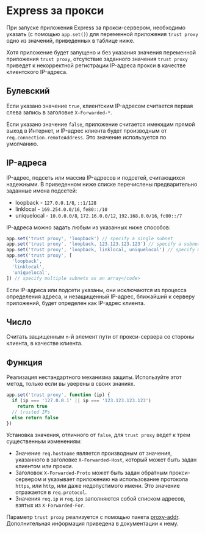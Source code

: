 # Express за прокси

При запуске приложения Express за прокси-сервером, необходимо указать (с помощью `app.set()`) для переменной приложения `trust proxy` одно из значений, приведенных в таблице ниже.

Хотя приложение будет запущено и без указания значения переменной приложения `trust proxy`, отсутствие заданного значения `trust proxy` приведет к некорректной регистрации IP-адреса прокси в качестве клиентского IP-адреса.

## Булевский

Если указано значение `true`, клиентским IP-адресом считается первая слева запись в заголовке `X-Forwarded-*`.

Если указано значение `false`, приложение считается имеющим прямой выход в Интернет, и IP-адрес клиента будет производным от `req.connection.remoteAddress`. Это значение используется по умолчанию.

## IP-адреса

IP-адрес, подсеть или массив IP-адресов и подсетей, считающихся надежными. В приведенном ниже списке перечислены предварительно заданные имена подсетей:

- loopback - `127.0.0.1/8`, `::1/128`
- linklocal - `169.254.0.0/16`, `fe80::/10`
- uniquelocal - `10.0.0.0/8`, `172.16.0.0/12`, `192.168.0.0/16`, `fc00::/7`

IP-адреса можно задать любым из указанных ниже способов:

```js
app.set('trust proxy', 'loopback') // specify a single subnet
app.set('trust proxy', 'loopback, 123.123.123.123') // specify a subnet and an address
app.set('trust proxy', 'loopback, linklocal, uniquelocal') // specify multiple subnets as CSV
app.set('trust proxy', [
  'loopback',
  'linklocal',
  'uniquelocal',
]) // specify multiple subnets as an array</code>
```

Если IP-адреса или подсети указаны, они исключаются из процесса определения адреса, и незащищенный IP-адрес, ближайший к серверу приложений, будет определен как IP-адрес клиента.

## Число

Считать защищенным `n`-й элемент пути от прокси-сервера со стороны клиента, в качестве клиента.

## Функция

Реализация нестандартного механизма защиты. Используйте этот метод, только если вы уверены в своих знаниях.

```js
app.set('trust proxy', function (ip) {
  if (ip === '127.0.0.1' || ip === '123.123.123.123')
    return true
  // trusted IPs
  else return false
})
```

Установка значения, отличного от `false`, для `trust proxy` ведет к трем существенным изменениям:

- Значение `req.hostname` является производным от значения, указанного в заголовке `X-Forwarded-Host`, который может быть задан клиентом или прокси.
- Заголовок `X-Forwarded-Proto` может быть задан обратным прокси-сервером и указывает приложению на использование протокола `https`, или `http`, или даже недопустимого имени. Это значение отражается в `req.protocol`.
- Значения `req.ip` и `req.ips` заполняются собой списком адресов, взятых из `X-Forwarded-For`.

Параметр `trust proxy` реализуется с помощью пакета [proxy-addr](https://www.npmjs.com/package/proxy-addr). Дополнительная информация приведена в документации к нему.

